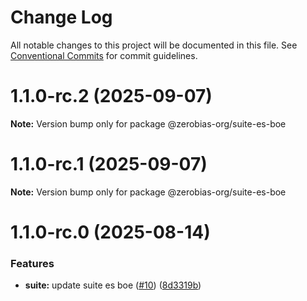 # Change Log

All notable changes to this project will be documented in this file.
See [Conventional Commits](https://conventionalcommits.org) for commit guidelines.

# 1.1.0-rc.2 (2025-09-07)

**Note:** Version bump only for package @zerobias-org/suite-es-boe





# 1.1.0-rc.1 (2025-09-07)

**Note:** Version bump only for package @zerobias-org/suite-es-boe





# 1.1.0-rc.0 (2025-08-14)


### Features

* **suite:** update suite es boe ([#10](https://github.com/zerobias-org/suite/issues/10)) ([8d3319b](https://github.com/zerobias-org/suite/commit/8d3319b0457e86570fb0d8e2115d6ec897708f52))
